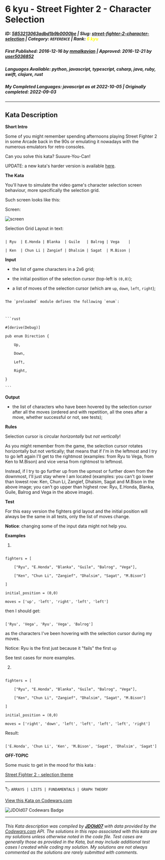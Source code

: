 # 6 kyu - Street Fighter 2 - Character Selection

##### **ID**: [5853213063adbd1b9b0000be](https://www.codewars.com/kata/5853213063adbd1b9b0000be) | **Slug**: [street-fighter-2-character-selection](https://www.codewars.com/kata/5853213063adbd1b9b0000be) | **Category**: `REFERENCE` | **Rank**: <span style="color:yellow">6 kyu</span>

##### **First Published**: 2016-12-16 ***by*** [mmalkavian](https://www.codewars.com/users/mmalkavian) | **Approved**: 2016-12-21 ***by*** [user5036852](https://www.codewars.com/users/user5036852)

##### **Languages Available**: python, javascript, typescript, csharp, java, ruby, swift, clojure, rust

##### **My Completed Languages**: javascript ***as at*** 2022-10-05 | **Originally completed**: 2022-09-03

---

## Kata Description


**Short Intro**



Some of you might remember spending afternoons playing Street Fighter 2 in some Arcade back in the 90s or emulating it nowadays with the numerous emulators for retro consoles.



Can you solve this kata? Suuure-You-Can!



UPDATE: a new kata's harder version is available [here](https://www.codewars.com/kata/street-fighter-2-character-selection-part-2/python).



**The Kata**



You'll have to simulate the video game's character selection screen behaviour, more specifically the selection grid.

Such screen looks like this:



Screen:



![screen](https://images.duckduckgo.com/iu/?u=http%3A%2F%2Fwww.fightersgeneration.com%2Fnp5%2Fgm%2Fsf2ce-s2.jpg&f=1 "Character Selection Screen for Street Fighter 2")



Selection Grid Layout in text:

```

| Ryu  | E.Honda | Blanka  | Guile   | Balrog | Vega    |

| Ken  | Chun Li | Zangief | Dhalsim | Sagat  | M.Bison |

```



**Input**



- the list of game characters in a 2x6 grid;

- the initial position of the selection cursor (top-left is `(0,0)`);

- a list of moves of the selection cursor (which are `up`, `down`, `left`, `right`);



~~~if:rust

The `preloaded` module defines the following `enum`:



```rust

#[derive(Debug)]

pub enum Direction {

    Up,

    Down,

    Left,

    Right,

}

```

~~~



**Output**



- the list of characters who have been hovered by the selection cursor after all the moves (ordered and with repetition, all the ones after a move, whether successful or not, see tests);



**Rules**



Selection cursor is circular *horizontally* but *not vertically*!



As you might remember from the game, the selection cursor rotates horizontally but not vertically; that means that if I'm in the leftmost and I try to go left again I'll get to the rightmost (examples: from Ryu to Vega, from Ken to M.Bison) and vice versa from rightmost to leftmost.



Instead, if I try to go further up from the upmost or further down from the downmost, I'll just stay where I am located (examples: you can't go lower than lowest row: Ken, Chun Li, Zangief, Dhalsim, Sagat and M.Bison in the above image; you can't go upper than highest row: Ryu, E.Honda, Blanka, Guile, Balrog and Vega in the above image).



**Test**



For this easy version the fighters grid layout and the initial position will always be the same in all tests, only the list of moves change.



**Notice**: changing some of the input data might not help you.



**Examples**



1.

```

fighters = [

	["Ryu", "E.Honda", "Blanka", "Guile", "Balrog", "Vega"],

	["Ken", "Chun Li", "Zangief", "Dhalsim", "Sagat", "M.Bison"]

]

initial_position = (0,0)

moves = ['up', 'left', 'right', 'left', 'left']

```

then I should get:

```

['Ryu', 'Vega', 'Ryu', 'Vega', 'Balrog']

```

as the characters I've been hovering with the selection cursor during my moves.

Notice: Ryu is the first just because it "fails" the first `up`

See test cases for more examples.



2.

```

fighters = [

	["Ryu", "E.Honda", "Blanka", "Guile", "Balrog", "Vega"],

	["Ken", "Chun Li", "Zangief", "Dhalsim", "Sagat", "M.Bison"]

]

initial_position = (0,0)

moves = ['right', 'down', 'left', 'left', 'left', 'left', 'right']

```

Result:

```

['E.Honda', 'Chun Li', 'Ken', 'M.Bison', 'Sagat', 'Dhalsim', 'Sagat']

```



**OFF-TOPIC**



Some music to get in the mood for this kata :



[Street Fighter 2 - selection theme](https://www.youtube.com/watch?v=GR3d9FMBkC8)

---


🏷 `ARRAYS | LISTS | FUNDAMENTALS | GRAPH THEORY`


[View this Kata on Codewars.com](https://www.codewars.com/kata/5853213063adbd1b9b0000be)

![](https://www.codewars.com/users/jdold07/badges/large "JDOld07 Codewars Badge")

---

###### *This Kata description was compiled by [**JDOld07**](https://tpstech.dev) with data provided by the [Codewars.com](https://www.codewars.com) API.  The solutions in this repo associated with this kata are my solutions unless otherwise noted in the code file.  Test cases are generally those as provided in the Kata, but may include additional test cases I created while coding my solution.  My solutions are not always commented as the solutions are rarely submitted with comments.*
